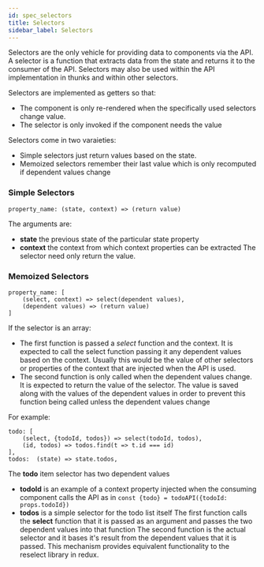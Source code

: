 ```yaml
---
id: spec_selectors
title: Selectors
sidebar_label: Selectors
---
```

Selectors are the only vehicle for providing data to components via the API.  A selector is a function that extracts data from the state and returns it to the consumer of the API.  Selectors may also be used within the API implementation in thunks and within other selectors.

Selectors are implemented as getters so that:
 * The component is only re-rendered when the specifically used selectors change value.
 * The selector is only invoked if the component needs the value
 
 Selectors come in two varaieties:
 
 * Simple selectors just return values based on the state. 
 * Memoized selectors remember their last value which is only recomputed if dependent values change
 
 ### Simple Selectors
 ```
property_name: (state, context) => (return value)
``` 
The arguments are:
 * **state** the previous state of the particular state property
 * **context** the context from which context properties can be extracted
The selector need only return the value. 
### Memoized Selectors
```
property_name: [
    (select, context) => select(dependent values),
    (dependent values) => (return value)
]
```
If the selector is an array:
* The first function is passed a *select* function and the context.  It is expected to call the select function passing it any dependent values based on the context.  Usually this would be the value of other selectors or properties of the context that are injected when the API is used.
* The second function is only called when the dependent values change.  It is expected to return the value of the selector.  The value is saved along with the values of the dependent values in order to prevent this function being called unless the dependent values change

For example:
```
todo: [
    (select, {todoId, todos}) => select(todoId, todos),
    (id, todos) => todos.find(t => t.id === id)
],
todos:  (state) => state.todos,
```
The **todo** item selector has two dependent values
* **todoId** is an example of a context property injected when the consuming component calls the API as in ```const {todo} = todoAPI({todoId: props.todoId})```
* **todos** is a simple selector for the todo list itself
The first function calls the **select** function that it is passed as an argument and passes the two dependent values into that function
The second function is the actual selector and it bases it's result from the dependent values that it is passed.
This mechanism provides equivalent functionality to the reselect library in redux.

